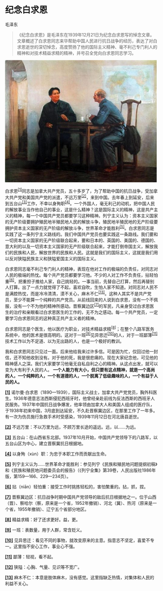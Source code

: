 # 纪念白求恩

毛泽东

> 《纪念白求恩》是毛泽东在1939年12月21日为纪念白求恩写的悼念文章。文章概述了白求恩同志来华帮助中国人民进行抗日战争的经历，表达了对白求恩逝世的深切悼念，高度赞扬了他的国际主义精神、毫不利己专门利人的精神和对技术精益求精的精神，并号召全党向白求恩同志学习。

![](image/391221.jpg)

白求恩<sup id="a1-1">[[1]](#f1-1)</sup>同志是加拿大共产党员，五十多岁了，为了帮助中国的抗日战争，受加拿大共产党和美国共产党的派遣，不远万里<sup id="a1-2">[[2]](#f1-2)</sup>，来到中国。去年春上到延安，后来到五台山<sup id="a1-3">[[3]](#f1-3)</sup>工作，不幸以身殉职<sup id="a1-4">[[4]](#f1-4)</sup>。一个外国人，毫无利己的动机，把中国人民的解放事业当作他自己的事业，这是什么精神？这是国际主义的精神，这是共产主义的精神，每一个中国共产党员都要学习这种精神。列宁主义认为：资本主义国家的无产阶级要拥护殖民地半殖民地人民的解放斗争，殖民地半殖民地的无产阶级要拥护资本主义国家的无产阶级的解放斗争，世界革命才能胜利<sup id="a1-5">[[5]](#f1-5)</sup>。白求恩同志是实践了这一条列宁主义路线的。我们中国共产党员也要实践这一条路线。我们要和一切资本主义国家的无产阶级联合起来，要和日本的、英国的、美国的、德国的、意大利的以及一切资本主义国家的无产阶级联合起来，才能打倒帝国主义，解放我们的民族和人民，解放世界的民族和人民。这就是我们的国际主义，这就是我们用以反对狭隘民族主义和狭隘爱国主义的国际主义。

白求恩同志毫不利己专门利人的精神，表现在他对工作的极端的负责任，对同志对人民的极端的热忱。每个共产党员都要学习他。不少的人对工作不负责任，拈轻怕重<sup id="a1-6">[[6]](#f1-6)</sup>，把重担子推给人家，自己挑轻的。一事当前，先替自己打算，然后再替别人打算。出了一点力就觉得了不起，喜欢自吹，生怕人家不知道。对同志对人民不是满腔热忱，而是冷冷清清，漠不关心，麻木不仁<sup id="a1-13">[[13]](#f1-13)</sup>。这种人其实不是共产党员，至少不能算一个纯粹的共产党员。从前线回来的人说到白求恩，没有一个不佩服，没有一个不为他的精神所感动。晋察冀边区<sup id="a1-7">[[7]](#f1-7)</sup>的军民，凡亲身受过白求恩医生的治疗和亲眼看过白求恩医生的工作的，无不为之感动。每一个共产党员，一定要学习白求恩同志的这种真正共产主义者的精神。

白求恩同志是个医生，他以医疗为职业，对技术精益求精<sup id="a1-8">[[8]](#f1-8)</sup>；在整个八路军医务系统中，他的医术是很高明的。这对于一班<sup id="a1-9">[[9]](#f1-9)</sup>见异思迁<sup id="a1-10">[[10]](#f1-10)</sup>的人，对于一班鄙薄<sup id="a1-11">[[11]](#f1-11)</sup>技术工作以为不足道、以为无出路的人，也是一个极好的教训。

我和白求恩同志只见过一面。后来他给我来过许多信。可是因为忙，仅回过他一封信，还不知他收到没有。对于他的死，我是很悲痛的。现在大家纪念他，可见他的精神感人之深。我们大家要学习他毫无自私自利之心的精神。从这点出发，就可以变为大有利于人民的人。 **一个人能力有大小，但只要有这点精神，就是一个高尚的人，一个纯粹的人，一个有道德的人，一个脱离了低级趣味的人，一个有益于人民的人。**


<b id="f1-1">[[1]](#a1-1)</b> 诺尔曼·白求恩（1890—1939），国际主义战士，加拿大共产党党员，胸外科医生。1936年德意志法西斯侵犯西班牙时，他曾经亲赴前线为反法西斯的西班牙人民服务。1937年中国抗日战争爆发，他率领由加拿大人和美国人组成的医疗队，于1938年初来中国，3月底到达延安，不久赴晋察冀边区，在那里工作了一年多。有一次为伤员施行急救手术时受感染，1939年11月12日在河北唐县逝世。  

<b id="f1-2">[[2]](#a1-2)</b> 不远万里：不以万里为远，不顾万里长途的遥远。远，以……为远。  

<b id="f1-3">[[3]](#a1-3)</b> 五台山：在山西省东北部。1937年10月开始，中国共产党领导下的八路军，以五台山区为中心，建立晋察冀抗日根据地。  

<b id="f1-4">[[4]](#a1-4)</b> 以身殉（xùn）职：为忠于本职工作而贡献出生命。  

<b id="f1-5">[[5]](#a1-5)</b> 列宁主义认为……世界革命才能胜利：参见列宁《民族和殖民地问题提纲初稿》和《民族和殖民地问题委员会的报告》（《列宁全集》第39卷，人民出版社1986年版，第159—166、229—234页）。  

<b id="f1-6">[[6]](#a1-6)</b> 拈（niān）轻怕重：接受工作时挑拣轻松的，害怕繁重的。拈，抓，捏。  

<b id="f1-7">[[7]](#a1-7)</b> 晋察冀边区：抗日战争时期中国共产党领导的敌后抗日根据地之一。位于山西（晋）、察哈尔（察，原来是一个省，1952年撤销）、河北（冀）、热河（原来是一个省，1955年撤销）、辽宁五个省部分地区。  

<b id="f1-8">[[8]](#a1-8)</b> 精益求精：好了还求更好。益，更。  

<b id="f1-9">[[9]](#a1-9)</b> 一班：表数量，用于人群，常含贬义。  

<b id="f1-10">[[10]](#a1-10)</b> 见异思迁：看见不同的事物，就改变原来的主意。指意志不坚定，喜爱不专一。这里指不安心工作，事业心不强。  

<b id="f1-11">[[11]](#a1-11)</b> 鄙薄：轻视，看不起。  

<b id="f1-12">[[12]](#a1-12)</b> 狭隘：心胸、气量、见识等不宽广。  

<b id="f1-13">[[13]](#a1-13)</b> 麻木不仁：本意是肢体麻木，没有感觉。这里指缺乏热情，对集体和人民的利益不关心。
